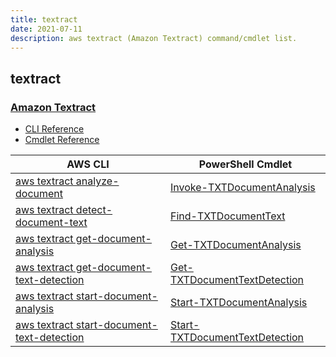 ```yaml
---
title: textract
date: 2021-07-11
description: aws textract (Amazon Textract) command/cmdlet list.
---
```


## textract

### [Amazon Textract](https://aws.amazon.com/textract/)

* [CLI Reference](https://docs.aws.amazon.com/cli/latest/reference/textract/index.html)
* [Cmdlet Reference](https://docs.aws.amazon.com/powershell/latest/reference/items/Amazon_Textract_cmdlets.html)

|AWS CLI|PowerShell Cmdlet|
|----|----|
|[aws textract analyze-document](https://docs.aws.amazon.com/cli/latest/reference/textract/analyze-document.html)|[Invoke-TXTDocumentAnalysis](https://docs.aws.amazon.com/powershell/latest/reference/items/Invoke-TXTDocumentAnalysis.html)|
|[aws textract detect-document-text](https://docs.aws.amazon.com/cli/latest/reference/textract/detect-document-text.html)|[Find-TXTDocumentText](https://docs.aws.amazon.com/powershell/latest/reference/items/Find-TXTDocumentText.html)|
|[aws textract get-document-analysis](https://docs.aws.amazon.com/cli/latest/reference/textract/get-document-analysis.html)|[Get-TXTDocumentAnalysis](https://docs.aws.amazon.com/powershell/latest/reference/items/Get-TXTDocumentAnalysis.html)|
|[aws textract get-document-text-detection](https://docs.aws.amazon.com/cli/latest/reference/textract/get-document-text-detection.html)|[Get-TXTDocumentTextDetection](https://docs.aws.amazon.com/powershell/latest/reference/items/Get-TXTDocumentTextDetection.html)|
|[aws textract start-document-analysis](https://docs.aws.amazon.com/cli/latest/reference/textract/start-document-analysis.html)|[Start-TXTDocumentAnalysis](https://docs.aws.amazon.com/powershell/latest/reference/items/Start-TXTDocumentAnalysis.html)|
|[aws textract start-document-text-detection](https://docs.aws.amazon.com/cli/latest/reference/textract/start-document-text-detection.html)|[Start-TXTDocumentTextDetection](https://docs.aws.amazon.com/powershell/latest/reference/items/Start-TXTDocumentTextDetection.html)|

